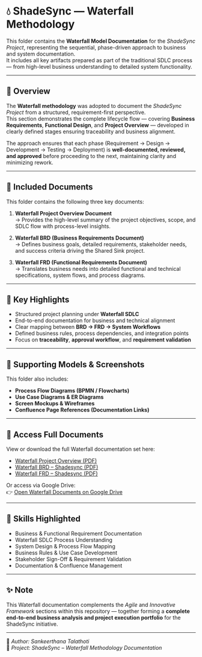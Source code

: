 # 💧 ShadeSync — Waterfall Methodology

This folder contains the **Waterfall Model Documentation** for the *ShadeSync Project*, representing the sequential, phase-driven approach to business and system documentation.  
It includes all key artifacts prepared as part of the traditional SDLC process — from high-level business understanding to detailed system functionality.

---

## 📘 Overview

The **Waterfall methodology** was adopted to document the *ShadeSync Project* from a structured, requirement-first perspective.  
This section demonstrates the complete lifecycle flow — covering **Business Requirements**, **Functional Design**, and **Project Overview** — developed in clearly defined stages ensuring traceability and business alignment.

The approach ensures that each phase (Requirement → Design → Development → Testing → Deployment) is **well-documented, reviewed, and approved** before proceeding to the next, maintaining clarity and minimizing rework.

---

## 📂 Included Documents

This folder contains the following three key documents:

1. **Waterfall Project Overview Document**  
   → Provides the high-level summary of the project objectives, scope, and SDLC flow with process-level insights.

2. **Waterfall BRD (Business Requirements Document)**  
   → Defines business goals, detailed requirements, stakeholder needs, and success criteria driving the Shared Sink project.

3. **Waterfall FRD (Functional Requirements Document)**  
   → Translates business needs into detailed functional and technical specifications, system flows, and process diagrams.

---

## 🧩 Key Highlights

- Structured project planning under **Waterfall SDLC**  
- End-to-end documentation for business and technical alignment  
- Clear mapping between **BRD → FRD → System Workflows**  
- Defined business rules, process dependencies, and integration points  
- Focus on **traceability**, **approval workflow**, and **requirement validation**

---

## 📸 Supporting Models & Screenshots

This folder also includes:
- **Process Flow Diagrams (BPMN / Flowcharts)**  
- **Use Case Diagrams & ER Diagrams**  
- **Screen Mockups & Wireframes**  
- **Confluence Page References (Documentation Links)**  
  



---

## 📂 Access Full Documents

View or download the full Waterfall documentation set here:

- [Waterfall Project Overview (PDF)](./Waterfall_Project_Overview.pdf)  
- [Waterfall BRD – Shadesync (PDF)](./Waterfall_BRD_Shared_Sink.pdf)  
- [Waterfall FRD – Shadesync (PDF)](./Waterfall_FRD_Shared_Sink.pdf)

Or access via Google Drive:  
👉 [Open Waterfall Documents on Google Drive](https://drive.google.com/file/d/12q5_KCfjm0bagyrjzQ_3YbQy6ZToru3I/view?usp=sharing)

---

## 🧠 Skills Highlighted

- Business & Functional Requirement Documentation  
- Waterfall SDLC Process Understanding  
- System Design & Process Flow Mapping  
- Business Rules & Use Case Development  
- Stakeholder Sign-Off & Requirement Validation  
- Documentation & Confluence Management  

---

## ✨ Note

This Waterfall documentation complements the *Agile* and *Innovative Framework* sections within this repository — together forming a **complete end-to-end business analysis and project execution portfolio** for the ShadeSync initiative.

---

📘 *Author: Sankeerthana Talathoti*  
📅 *Project: ShadeSync – Waterfall Methodology Documentation*

